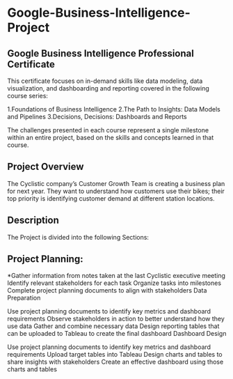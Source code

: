 # Google-Business-Intelligence-Project

## Google Business Intelligence Professional Certificate
This certificate focuses on in-demand skills like data modeling, data visualization, and dashboarding and reporting covered in the following course series:

1.Foundations of Business Intelligence
2.The Path to Insights: Data Models and Pipelines
3.Decisions, Decisions: Dashboards and Reports

The challenges presented in each course represent a single milestone within an entire project, based on the skills and concepts learned in that course.

## Project Overview
The Cyclistic company’s Customer Growth Team is creating a business plan for next year. They want to understand how customers use their bikes; their top priority is identifying customer demand at different station locations.

## Description
The Project is divided into the following Sections:

## Project Planning:

*Gather information from notes taken at the last Cyclistic executive meeting
Identify relevant stakeholders for each task
Organize tasks into milestones
Complete project planning documents to align with stakeholders
Data Preparation

Use project planning documents to identify key metrics and dashboard requirements
Observe stakeholders in action to better understand how they use data
Gather and combine necessary data
Design reporting tables that can be uploaded to Tableau to create the final dashboard
Dashboard Design

Use project planning documents to identify key metrics and dashboard requirements
Upload target tables into Tableau
Design charts and tables to share insights with stakeholders
Create an effective dashboard using those charts and tables
